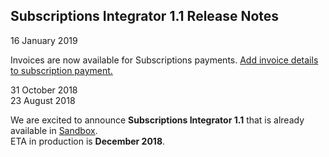 ## Subscriptions Integrator 1.1 Release Notes

<div class='post-date'>16 January 2019</div>

Invoices are now available for Subscriptions payments. [Add invoice details to subscription payment.](index#invoices)

<div class='post-date'>31 October 2018</div>


<div class='post-date'>23 August 2018</div>

We are excited to announce **Subscriptions Integrator 1.1** that is already available in [Sandbox](https://sandbox-developer.mobilepay.dk/).<br>
ETA in production is **December 2018**.
